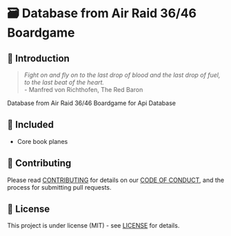 # 🗃️ Database from Air Raid 36/46 Boardgame

## 🎱 Introduction

> *Fight on and fly on to the last drop of blood and the last drop of fuel, to the last beat of the heart.* <br> - Manfred von Richthofen, The Red Baron

Database from Air Raid 36/46 Boardgame for Api Database

## 📁 Included
- Core book planes

## 🍰 Contributing

Please read [CONTRIBUTING](CONTRIBUTING.md) for details on our [CODE OF CONDUCT](CODE_OF_CONDUCT.md), and the process for submitting pull requests.

## 📄 License

This project is under license (MIT) - see [LICENSE](LICENSE) for details.
